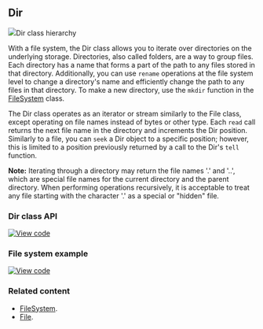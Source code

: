 ## Dir

<span class="images">![](https://os-doc-builder.test.mbed.com/docs/v5.9/mbed-os-api-doxy/classmbed_1_1_dir.png)<span>Dir class hierarchy</span></span>

With a file system, the Dir class allows you to iterate over directories on the underlying storage. Directories, also called folders, are a way to group files. Each directory has a name that forms a part of the path to any files stored in that directory. Additionally, you can use `rename` operations at the file system level to change a directory's name and efficiently change the path to any files in that directory. To make a new directory, use the `mkdir` function in the [FileSystem](filesystem.html) class.

The Dir class operates as an iterator or stream similarly to the File class, except operating on file names instead of bytes or other type. Each `read` call returns the next file name in the directory and increments the Dir position. Similarly to a file, you can `seek` a Dir object to a specific position; however, this is limited to a position previously returned by a call to the Dir's `tell` function.

<span class="notes">**Note:** Iterating through a directory may return the file names '.' and '..', which are special file names for the current directory and the parent directory. When performing operations recursively, it is acceptable to treat any file starting with the character '.' as a special or "hidden" file.</span>

### Dir class API

[![View code](https://www.mbed.com/embed/?type=library)](http://os.mbed.com/docs/v5.9/mbed-os-api-doxy/classmbed_1_1_dir.html)

### File system example

[![View code](https://www.mbed.com/embed/?url=https://os.mbed.com/teams/mbed-os-examples/code/mbed-os-example-filesystem/)](http://os.mbed.com/teams/mbed-os-examples/code/mbed-os-example-filesystem/file/adaa6c01d727/main.cpp)

### Related content

- [FileSystem](filesystem.html).
- [File](file.html).
